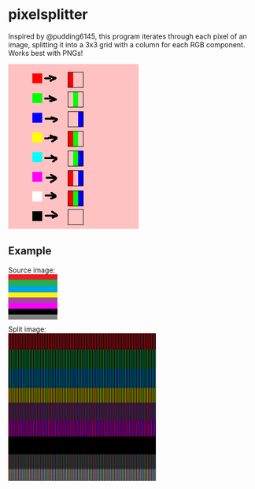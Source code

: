 # pixelsplitter
Inspired by @pudding6145, this program iterates through each pixel of an image, splitting it into a 3x3 grid with a column for each RGB component. Works best with PNGs!

![Diagram of various colours represented by RGB components](media/diagram.png)

## Example
Source image:<br>
![Various lines of colour](media/source.png)
<br>
Split image:<br>
![Various lines of colour split into RGB components](media/result.png)
